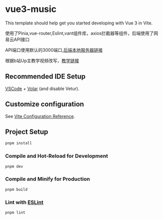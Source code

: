 # vue3-music

This template should help get you started developing with Vue 3 in Vite.

使用了Pinia,vue-router,Eslint,vant组件库，axios拦截器等组件，后端使用了网易云API接口

API端口使用默认的3000端口,[后端本地服务器链接](https://pan.baidu.com/s/1lf2MKwsbt2pVwRTCfxdwww?pwd=d5ws )

根据b站Up主教学视频改写，[教学链接](https://www.bilibili.com/video/BV1c44y1g7ac?p=1&vd_source=2cd829c827c3c91d94b28e5a3a9719b7)

## Recommended IDE Setup

[VSCode](https://code.visualstudio.com/) + [Volar](https://marketplace.visualstudio.com/items?itemName=Vue.volar) (and disable Vetur).

## Customize configuration

See [Vite Configuration Reference](https://vitejs.dev/config/).

## Project Setup

```sh
pnpm install
```

### Compile and Hot-Reload for Development

```sh
pnpm dev
```

### Compile and Minify for Production

```sh
pnpm build
```

### Lint with [ESLint](https://eslint.org/)

```sh
pnpm lint
```
